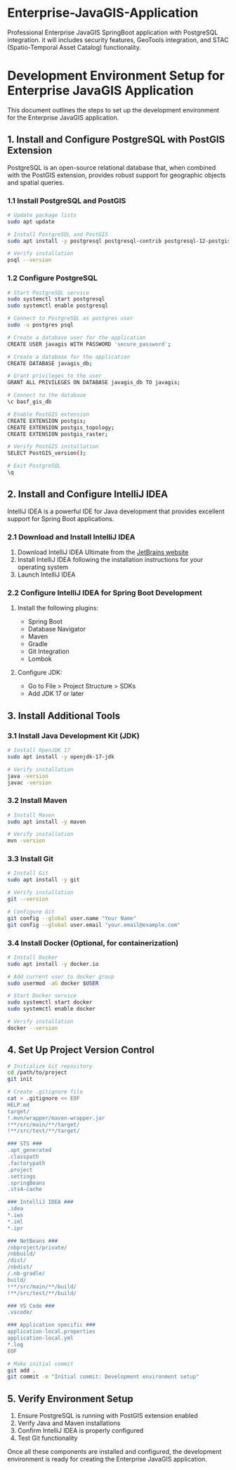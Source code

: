 # Enterprise-JavaGIS-Application
Professional Enterprise JavaGIS SpringBoot application with PostgreSQL integration. it will includes security features, GeoTools integration, and STAC (Spatio-Temporal Asset Catalog) functionality.

# Development Environment Setup for Enterprise JavaGIS Application

This document outlines the steps to set up the development environment for the Enterprise JavaGIS application.

## 1. Install and Configure PostgreSQL with PostGIS Extension

PostgreSQL is an open-source relational database that, when combined with the PostGIS extension, provides robust support for geographic objects and spatial queries.

### 1.1 Install PostgreSQL and PostGIS

```bash
# Update package lists
sudo apt update

# Install PostgreSQL and PostGIS
sudo apt install -y postgresql postgresql-contrib postgresql-12-postgis-3 postgresql-12-postgis-3-scripts

# Verify installation
psql --version
```

### 1.2 Configure PostgreSQL

```bash
# Start PostgreSQL service
sudo systemctl start postgresql
sudo systemctl enable postgresql

# Connect to PostgreSQL as postgres user
sudo -u postgres psql

# Create a database user for the application
CREATE USER javagis WITH PASSWORD 'secure_password';

# Create a database for the application
CREATE DATABASE javagis_db;

# Grant privileges to the user
GRANT ALL PRIVILEGES ON DATABASE javagis_db TO javagis;

# Connect to the database
\c basf_gis_db

# Enable PostGIS extension
CREATE EXTENSION postgis;
CREATE EXTENSION postgis_topology;
CREATE EXTENSION postgis_raster;

# Verify PostGIS installation
SELECT PostGIS_version();

# Exit PostgreSQL
\q
```

## 2. Install and Configure IntelliJ IDEA

IntelliJ IDEA is a powerful IDE for Java development that provides excellent support for Spring Boot applications.

### 2.1 Download and Install IntelliJ IDEA

1. Download IntelliJ IDEA Ultimate from the [JetBrains website](https://www.jetbrains.com/idea/download/)
2. Install IntelliJ IDEA following the installation instructions for your operating system
3. Launch IntelliJ IDEA

### 2.2 Configure IntelliJ IDEA for Spring Boot Development

1. Install the following plugins:
    - Spring Boot
    - Database Navigator
    - Maven
    - Gradle
    - Git Integration
    - Lombok

2. Configure JDK:
    - Go to File > Project Structure > SDKs
    - Add JDK 17 or later

## 3. Install Additional Tools

### 3.1 Install Java Development Kit (JDK)

```bash
# Install OpenJDK 17
sudo apt install -y openjdk-17-jdk

# Verify installation
java -version
javac -version
```

### 3.2 Install Maven

```bash
# Install Maven
sudo apt install -y maven

# Verify installation
mvn -version
```

### 3.3 Install Git

```bash
# Install Git
sudo apt install -y git

# Verify installation
git --version

# Configure Git
git config --global user.name "Your Name"
git config --global user.email "your.email@example.com"
```

### 3.4 Install Docker (Optional, for containerization)

```bash
# Install Docker
sudo apt install -y docker.io

# Add current user to docker group
sudo usermod -aG docker $USER

# Start Docker service
sudo systemctl start docker
sudo systemctl enable docker

# Verify installation
docker --version
```

## 4. Set Up Project Version Control

```bash
# Initialize Git repository
cd /path/to/project
git init

# Create .gitignore file
cat > .gitignore << EOF
HELP.md
target/
!.mvn/wrapper/maven-wrapper.jar
!**/src/main/**/target/
!**/src/test/**/target/

### STS ###
.apt_generated
.classpath
.factorypath
.project
.settings
.springBeans
.sts4-cache

### IntelliJ IDEA ###
.idea
*.iws
*.iml
*.ipr

### NetBeans ###
/nbproject/private/
/nbbuild/
/dist/
/nbdist/
/.nb-gradle/
build/
!**/src/main/**/build/
!**/src/test/**/build/

### VS Code ###
.vscode/

### Application specific ###
application-local.properties
application-local.yml
*.log
EOF

# Make initial commit
git add .
git commit -m "Initial commit: Development environment setup"
```

## 5. Verify Environment Setup

1. Ensure PostgreSQL is running with PostGIS extension enabled
2. Verify Java and Maven installations
3. Confirm IntelliJ IDEA is properly configured
4. Test Git functionality

Once all these components are installed and configured, the development environment is ready for creating the Enterprise JavaGIS application.
